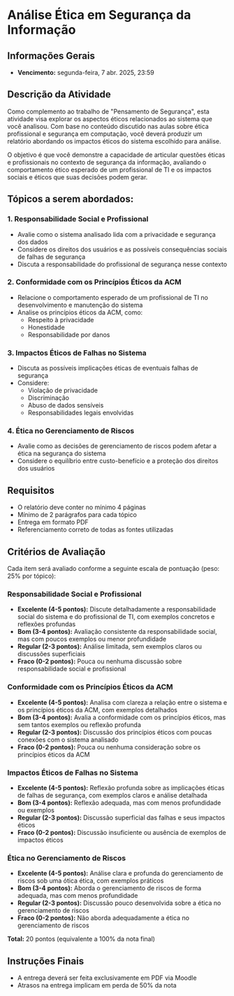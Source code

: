 # Análise Ética em Segurança da Informação

## Informações Gerais
- **Vencimento:** segunda-feira, 7 abr. 2025, 23:59

## Descrição da Atividade
Como complemento ao trabalho de "Pensamento de Segurança", esta atividade visa explorar os aspectos éticos relacionados ao sistema que você analisou. Com base no conteúdo discutido nas aulas sobre ética profissional e segurança em computação, você deverá produzir um relatório abordando os impactos éticos do sistema escolhido para análise.

O objetivo é que você demonstre a capacidade de articular questões éticas e profissionais no contexto de segurança da informação, avaliando o comportamento ético esperado de um profissional de TI e os impactos sociais e éticos que suas decisões podem gerar.

## Tópicos a serem abordados:

### 1. Responsabilidade Social e Profissional
- Avalie como o sistema analisado lida com a privacidade e segurança dos dados
- Considere os direitos dos usuários e as possíveis consequências sociais de falhas de segurança
- Discuta a responsabilidade do profissional de segurança nesse contexto

### 2. Conformidade com os Princípios Éticos da ACM
- Relacione o comportamento esperado de um profissional de TI no desenvolvimento e manutenção do sistema
- Analise os princípios éticos da ACM, como:
  - Respeito à privacidade
  - Honestidade
  - Responsabilidade por danos

### 3. Impactos Éticos de Falhas no Sistema
- Discuta as possíveis implicações éticas de eventuais falhas de segurança
- Considere:
  - Violação de privacidade
  - Discriminação
  - Abuso de dados sensíveis
  - Responsabilidades legais envolvidas

### 4. Ética no Gerenciamento de Riscos
- Avalie como as decisões de gerenciamento de riscos podem afetar a ética na segurança do sistema
- Considere o equilíbrio entre custo-benefício e a proteção dos direitos dos usuários

## Requisitos
- O relatório deve conter no mínimo 4 páginas
- Mínimo de 2 parágrafos para cada tópico
- Entrega em formato PDF
- Referenciamento correto de todas as fontes utilizadas

## Critérios de Avaliação
Cada item será avaliado conforme a seguinte escala de pontuação (peso: 25% por tópico):

### Responsabilidade Social e Profissional
- **Excelente (4-5 pontos):** Discute detalhadamente a responsabilidade social do sistema e do profissional de TI, com exemplos concretos e reflexões profundas
- **Bom (3-4 pontos):** Avaliação consistente da responsabilidade social, mas com poucos exemplos ou menor profundidade
- **Regular (2-3 pontos):** Análise limitada, sem exemplos claros ou discussões superficiais
- **Fraco (0-2 pontos):** Pouca ou nenhuma discussão sobre responsabilidade social e profissional

### Conformidade com os Princípios Éticos da ACM
- **Excelente (4-5 pontos):** Analisa com clareza a relação entre o sistema e os princípios éticos da ACM, com exemplos detalhados
- **Bom (3-4 pontos):** Avalia a conformidade com os princípios éticos, mas sem tantos exemplos ou reflexão profunda
- **Regular (2-3 pontos):** Discussão dos princípios éticos com poucas conexões com o sistema analisado
- **Fraco (0-2 pontos):** Pouca ou nenhuma consideração sobre os princípios éticos da ACM

### Impactos Éticos de Falhas no Sistema
- **Excelente (4-5 pontos):** Reflexão profunda sobre as implicações éticas de falhas de segurança, com exemplos claros e análise detalhada
- **Bom (3-4 pontos):** Reflexão adequada, mas com menos profundidade ou exemplos
- **Regular (2-3 pontos):** Discussão superficial das falhas e seus impactos éticos
- **Fraco (0-2 pontos):** Discussão insuficiente ou ausência de exemplos de impactos éticos

### Ética no Gerenciamento de Riscos
- **Excelente (4-5 pontos):** Análise clara e profunda do gerenciamento de riscos sob uma ótica ética, com exemplos práticos
- **Bom (3-4 pontos):** Aborda o gerenciamento de riscos de forma adequada, mas com menos profundidade
- **Regular (2-3 pontos):** Discussão pouco desenvolvida sobre a ética no gerenciamento de riscos
- **Fraco (0-2 pontos):** Não aborda adequadamente a ética no gerenciamento de riscos

**Total:** 20 pontos (equivalente a 100% da nota final)

## Instruções Finais
- A entrega deverá ser feita exclusivamente em PDF via Moodle
- Atrasos na entrega implicam em perda de 50% da nota
